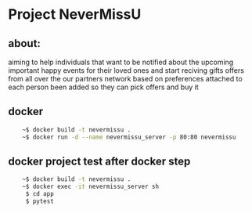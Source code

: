 # Project NeverMissU
## about: 
aiming to help individuals that want to be notified about  the upcoming important happy events for their loved ones and start reciving gifts offers from all over the our partners network based on preferences attached to each person been added so they can pick offers and buy it


## docker
```bash
    ~$ docker build -t nevermissu .
    ~$ docker run -d --name nevermissu_server -p 80:80 nevermissu
```

## docker project test after docker step
```bash
    ~$ docker build -t nevermissu .
    ~$ docker exec -it nevermissu_server sh
     $ cd app
     $ pytest
```
